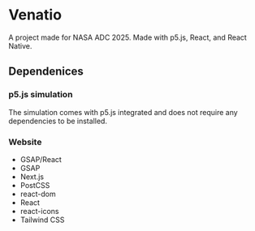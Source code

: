 # Venatio

A project made for NASA ADC 2025. Made with p5.js, React, and React Native.

## Dependenices
### p5.js simulation
The simulation comes with p5.js integrated and does not require any dependencies to be installed.
### Website
* GSAP/React
* GSAP
* Next.js
* PostCSS
* react-dom
* React
* react-icons
* Tailwind CSS
